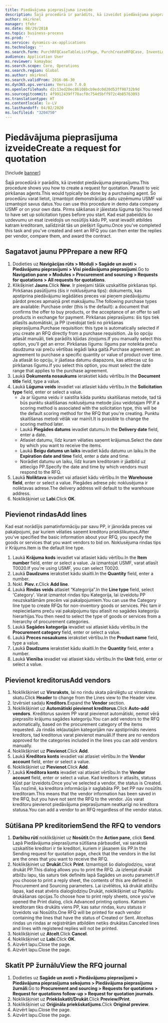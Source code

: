 ```yaml
---
title: Piedāvājuma pieprasījuma izveide
description: Šajā procedūrā ir parādīts, kā izveidot piedāvājuma pieprasījumu.
author: mkirknel
manager: tfehr
ms.date: 08/29/2018
ms.topic: business-process
ms.prod: ''
ms.service: dynamics-ax-applications
ms.technology: ''
ms.search.form: PurchRFQCaseTableListPage, PurchCreateRFQCase, InventLocationIdLookup, PurchRFQCaseTable, InventItemIdLookupSimple, EcoResCategorySingleLookup, UnitOfMeasureLookup, PurchRFQEditLines, PurchRFQEditLinesPrintOptions, VendRFQJournal, SrsReportViewerForm
audience: Application User
ms.reviewer: kamaybac
ms.search.scope: Core, Operations
ms.search.region: Global
ms.author: mkirknel
ms.search.validFrom: 2016-06-30
ms.dyn365.ops.version: Version 7.0.0
ms.openlocfilehash: d2c13ed20ec86108bcb9edc0d20d53ff98732b9d
ms.sourcegitcommit: 4f9912439ff78acf0c754d5bff972c4b85763093
ms.translationtype: HT
ms.contentlocale: lv-LV
ms.lasthandoff: 04/02/2020
ms.locfileid: "3204750"
---
```

# <a name="create-a-request-for-quotation"></a><span data-ttu-id="22a1e-103">Piedāvājuma pieprasījuma izveide</span><span class="sxs-lookup"><span data-stu-id="22a1e-103">Create a request for quotation</span></span>

[!include [banner](../../includes/banner.md)]

<span data-ttu-id="22a1e-104">Šajā procedūrā ir parādīts, kā izveidot piedāvājuma pieprasījumu.</span><span class="sxs-lookup"><span data-stu-id="22a1e-104">This procedure shows you how to create a request for quotation.</span></span> <span data-ttu-id="22a1e-105">Parasti to veic pirkšanas aģents.</span><span class="sxs-lookup"><span data-stu-id="22a1e-105">This would typically be done by a purchasing agent.</span></span> <span data-ttu-id="22a1e-106">Šo procedūru varat lietot, izmantojot demonstrācijas datu uzņēmumu USMF vai izmantojot savus datus.</span><span class="sxs-lookup"><span data-stu-id="22a1e-106">You can use this procedure in demo data company USMF or on your own data.</span></span> <span data-ttu-id="22a1e-107">Pirms sākšanas ir jāiestata lūguma tipi.</span><span class="sxs-lookup"><span data-stu-id="22a1e-107">You need to have set up solicitation types before you start.</span></span> <span data-ttu-id="22a1e-108">Kad esat pabeidzis šo uzdevumu un esat izveidojis un nosūtījis kādu PP, varat ievadīt atbildes katram kreditoram, salīdzināt tās un piešķirt līgumu.</span><span class="sxs-lookup"><span data-stu-id="22a1e-108">Once you've completed this task and you've created and sent an RFQ you can then enter the replies per vendor, compare them, and award the contract.</span></span>


## <a name="prepare-a-new-rfq"></a><span data-ttu-id="22a1e-109">Sagatavot jaunu PP</span><span class="sxs-lookup"><span data-stu-id="22a1e-109">Prepare a new RFQ</span></span>
1. <span data-ttu-id="22a1e-110">Dodieties uz **Navigācijas rūts > Moduļi > Sagāde un avoti > Piedāvājumu pieprasījumi > Visi piedāvājuma pieprasījumi**.</span><span class="sxs-lookup"><span data-stu-id="22a1e-110">Go to **Navigation pane > Modules > Procurement and sourcing > Requests for quotations > All requests for quotations**.</span></span>
2. <span data-ttu-id="22a1e-111">Klikšķiniet **Jauns**.</span><span class="sxs-lookup"><span data-stu-id="22a1e-111">Click **New**.</span></span>
    <span data-ttu-id="22a1e-112">Ir pieejami tālāk uzskaitītie pirkšanas tipi. Pirkšanas pasūtījums (šis ir noklusējuma tips): dokuments, kas apstiprina piedāvājumu iegādāties preces vai pieņem piedāvājumu pārdot preces apmaiņā pret maksājumu.</span><span class="sxs-lookup"><span data-stu-id="22a1e-112">The following purchase types are available: Purchase order (this is the default): a document that confirms the offer to buy products, or the acceptance of an offer to sell products in exchange for payment.</span></span> <span data-ttu-id="22a1e-113">Pirkšanas pieprasījums: šis tips tiek atlasīts automātiski, ja PP izveidojat tieši no pirkšanas pieprasījuma.</span><span class="sxs-lookup"><span data-stu-id="22a1e-113">Purchase requisition: this type is automatically selected if you create an RFQ directly from a purchase requisition.</span></span> <span data-ttu-id="22a1e-114">Ja šo opciju atlasāt manuāli, tiek parādīts kļūdas ziņojums.</span><span class="sxs-lookup"><span data-stu-id="22a1e-114">If you manually select this option, you'll get an error.</span></span> <span data-ttu-id="22a1e-115">Pirkšanas līgums: līgums par noteikta preču daudzuma vai preču vērtības iegādi laika gaitā.</span><span class="sxs-lookup"><span data-stu-id="22a1e-115">Purchase agreement: an agreement to purchase a specific quantity or value of product over time.</span></span> <span data-ttu-id="22a1e-116">Ja atlasāt šo opciju, ir jāatlasa datumu diapazons, kas attiecas uz šo pirkšanas līgumu.</span><span class="sxs-lookup"><span data-stu-id="22a1e-116">If you select this option, you must select the date range that applies to the purchase agreement.</span></span>  
3. <span data-ttu-id="22a1e-117">Laukā **Dokumenta nosaukums** ierakstiet kādu vērtību.</span><span class="sxs-lookup"><span data-stu-id="22a1e-117">In the **Document title** field, type a value.</span></span>
4. <span data-ttu-id="22a1e-118">Laukā **Lūguma veids** ievadiet vai atlasiet kādu vērtību.</span><span class="sxs-lookup"><span data-stu-id="22a1e-118">In the **Solicitation type** field, enter or select a value.</span></span>
    + <span data-ttu-id="22a1e-119">Ja ar lūguma veidu ir saistīta kāda punktu skaitīšanas metode, tad tā būs punktu skaitīšanas noklusējuma metode jūsu veidotajam PP.</span><span class="sxs-lookup"><span data-stu-id="22a1e-119">If a scoring method is associated with the solicitation type, this will be the default scoring method for the RFQ that you're creating.</span></span> <span data-ttu-id="22a1e-120">Punktu skaitīšanas metodi vēlāk var mainīt.</span><span class="sxs-lookup"><span data-stu-id="22a1e-120">It is possible to change the scoring method later.</span></span>  
    + <span data-ttu-id="22a1e-121">Laukā **Piegādes datums** ievadiet datumu.</span><span class="sxs-lookup"><span data-stu-id="22a1e-121">In the **Delivery date** field, enter a date.</span></span>  
    + <span data-ttu-id="22a1e-122">Atlasiet datumu, līdz kuram vēlaties saņemt krājumus.</span><span class="sxs-lookup"><span data-stu-id="22a1e-122">Select the date by which you want to receive the items.</span></span>  
    + <span data-ttu-id="22a1e-123">Laukā **Beigu datums un laiks** ievadiet kādu datumu un laiku.</span><span class="sxs-lookup"><span data-stu-id="22a1e-123">In the **Expiration date and time** field, enter a date and time.</span></span>  
    + <span data-ttu-id="22a1e-124">Norādiet datumu un laiku, līdz kuram kreditoram ir jāatbild uz attiecīgo PP.</span><span class="sxs-lookup"><span data-stu-id="22a1e-124">Specify the date and time by which vendors must respond to the RFQ.</span></span>  
5. <span data-ttu-id="22a1e-125">Laukā **Noliktava** ievadiet vai atlasiet kādu vērtību.</span><span class="sxs-lookup"><span data-stu-id="22a1e-125">In the **Warehouse field**, enter or select a value.</span></span> <span data-ttu-id="22a1e-126">Piegādes adrese pēc noklusējuma ir noliktavas adrese.</span><span class="sxs-lookup"><span data-stu-id="22a1e-126">The delivery address will default to the warehouse address.</span></span>  
6. <span data-ttu-id="22a1e-127">Noklikšķiniet uz **Labi**.</span><span class="sxs-lookup"><span data-stu-id="22a1e-127">Click **OK**.</span></span>

## <a name="add-lines"></a><span data-ttu-id="22a1e-128">Pievienot rindas</span><span class="sxs-lookup"><span data-stu-id="22a1e-128">Add lines</span></span>

<span data-ttu-id="22a1e-129">Kad esat norādījis pamatinformāciju par savu PP, ir jānorāda preces vai pakalpojumi, par kuriem vēlaties saņemt kreditoru priekšlikumus.</span><span class="sxs-lookup"><span data-stu-id="22a1e-129">After you've specified the basic information about your RFQ, you specify the goods or services that you want vendors to bid on.</span></span> <span data-ttu-id="22a1e-130">Noklusējuma rindas tips ir Krājums.</span><span class="sxs-lookup"><span data-stu-id="22a1e-130">Item is the default line type.</span></span>

1. <span data-ttu-id="22a1e-131">Laukā **Krājuma kods** ievadiet vai atlasiet kādu vērtību.</span><span class="sxs-lookup"><span data-stu-id="22a1e-131">In the **Item number** field, enter or select a value.</span></span> <span data-ttu-id="22a1e-132">Ja izmantojat USMF, varat atlasīt T0020.</span><span class="sxs-lookup"><span data-stu-id="22a1e-132">If you're using USMF, you can select T0020.</span></span>  
2. <span data-ttu-id="22a1e-133">Laukā **Daudzums** ierakstiet kādu skaitli.</span><span class="sxs-lookup"><span data-stu-id="22a1e-133">In the **Quantity** field, enter a number.</span></span>
3. <span data-ttu-id="22a1e-134">Nokl. **Piev. r.**</span><span class="sxs-lookup"><span data-stu-id="22a1e-134">Click **Add line**.</span></span>
4. <span data-ttu-id="22a1e-135">Laukā **Rindas veids** atlasiet “Kategorija”.</span><span class="sxs-lookup"><span data-stu-id="22a1e-135">In the **Line type** field, select 'Category'.</span></span> <span data-ttu-id="22a1e-136">Varat izmantot rindas tipu Kategorija, lai izveidotu PP neuzskaitāmām precēm vai pakalpojumiem.</span><span class="sxs-lookup"><span data-stu-id="22a1e-136">You can use the Category line type to create RFQs for non-inventory goods or services.</span></span> <span data-ttu-id="22a1e-137">Pēc tam ir nepieciešams preču vai pakalpojumu tipu atlasīt no sagādes kategoriju hierarhijas.</span><span class="sxs-lookup"><span data-stu-id="22a1e-137">You then need to select the type of goods or services from a hierarchy of procurement categories.</span></span>  
5. <span data-ttu-id="22a1e-138">Laukā **Sagādes kategorija** ievadiet vai atlasiet kādu vērtību.</span><span class="sxs-lookup"><span data-stu-id="22a1e-138">In the **Procurement category** field, enter or select a value.</span></span>
6. <span data-ttu-id="22a1e-139">Laukā **Preces nosaukums** ierakstiet vērtību.</span><span class="sxs-lookup"><span data-stu-id="22a1e-139">In the **Product name** field, type a value.</span></span>
7. <span data-ttu-id="22a1e-140">Laukā **Daudzums** ierakstiet kādu skaitli.</span><span class="sxs-lookup"><span data-stu-id="22a1e-140">In the **Quantity** field, enter a number.</span></span>
8. <span data-ttu-id="22a1e-141">Laukā **Vienība** ievadiet vai atlasiet kādu vērtību.</span><span class="sxs-lookup"><span data-stu-id="22a1e-141">In the **Unit** field, enter or select a value.</span></span>

## <a name="add-vendors"></a><span data-ttu-id="22a1e-142">Pievienot kreditorus</span><span class="sxs-lookup"><span data-stu-id="22a1e-142">Add vendors</span></span>
1. <span data-ttu-id="22a1e-143">Noklikšķiniet uz **Virsraksts**, lai no rindu skata pārslēgtu uz virsrakstu skatu.</span><span class="sxs-lookup"><span data-stu-id="22a1e-143">Click **Header** to change from the Lines view to the Header view.</span></span> 
2. <span data-ttu-id="22a1e-144">Izvērsiet sadaļu **Kreditors**.</span><span class="sxs-lookup"><span data-stu-id="22a1e-144">Expand the **Vendor** section.</span></span>
3. <span data-ttu-id="22a1e-145">Noklikšķiniet uz **Automātiski pievienot kreditorus**.</span><span class="sxs-lookup"><span data-stu-id="22a1e-145">Click **Auto-add vendors**.</span></span> <span data-ttu-id="22a1e-146">Kreditorus saviem PP varat pievienot automātiski, ņemot vērā pieprasīto krājumu sagādes kategoriju.</span><span class="sxs-lookup"><span data-stu-id="22a1e-146">You can add vendors to the RFQ automatically, based on the procurement category of the items requested.</span></span> <span data-ttu-id="22a1e-147">Ja rindās iekļautajām kategorijām nav apstiprināts neviens kreditors, tad kreditorus varat pievienot manuāli.</span><span class="sxs-lookup"><span data-stu-id="22a1e-147">If there are no vendors approved for the categories included in the lines you can add vendors manually.</span></span>  
4. <span data-ttu-id="22a1e-148">Noklikšķiniet uz **Pievienot**.</span><span class="sxs-lookup"><span data-stu-id="22a1e-148">Click **Add**.</span></span>
5. <span data-ttu-id="22a1e-149">Laukā **Kreditora konts** ievadiet vai atlasiet vērtību.</span><span class="sxs-lookup"><span data-stu-id="22a1e-149">In the **Vendor account** field, enter or select a value.</span></span>
6. <span data-ttu-id="22a1e-150">Noklikšķiniet uz **Pievienot**.</span><span class="sxs-lookup"><span data-stu-id="22a1e-150">Click **Add**.</span></span>
7. <span data-ttu-id="22a1e-151">Laukā **Kreditora konts** ievadiet vai atlasiet vērtību.</span><span class="sxs-lookup"><span data-stu-id="22a1e-151">In the **Vendor account** field, enter or select a value.</span></span> <span data-ttu-id="22a1e-152">Kad kreditors ir atlasīts, statuss kļūst par Izveidots.</span><span class="sxs-lookup"><span data-stu-id="22a1e-152">Once you've selected a vendor, the status is Created.</span></span> <span data-ttu-id="22a1e-153">Tas nozīmē, ka kreditora informācija ir saglabāta PP, bet PP nav nosūtīts kreditoram.</span><span class="sxs-lookup"><span data-stu-id="22a1e-153">This means that the vendor information has been saved in the RFQ, but you have not sent the RFQ to the vendor.</span></span> <span data-ttu-id="22a1e-154">Jūs varat kreditoru pievienot piedāvājuma pieprasījumam neatkarīgi no kreditora statusa.</span><span class="sxs-lookup"><span data-stu-id="22a1e-154">You can add a vendor to an RFQ regardless of the vendor status.</span></span>  

## <a name="send-the-rfq-to-vendors"></a><span data-ttu-id="22a1e-155">Sūtīšana PP kreditoriem</span><span class="sxs-lookup"><span data-stu-id="22a1e-155">Send the RFQ to vendors</span></span>
1. <span data-ttu-id="22a1e-156">**Darbību rūtī** noklikšķiniet uz **Nosūtīt**.</span><span class="sxs-lookup"><span data-stu-id="22a1e-156">On the **Action pane**, click **Send**.</span></span> <span data-ttu-id="22a1e-157">Lapā Piedāvājuma pieprasījuma sūtīšana pārbaudiet, vai sarakstā uzskaitītie kreditori ir tie kreditori, kuriem ir jāsaņem šis PP.</span><span class="sxs-lookup"><span data-stu-id="22a1e-157">In the Sending request for quotation page, check that the vendors in the list are the ones that you want to receive the RFQ.</span></span>  
2. <span data-ttu-id="22a1e-158">Noklikšķiniet uz **Drukāt**.</span><span class="sxs-lookup"><span data-stu-id="22a1e-158">Click **Print**.</span></span> <span data-ttu-id="22a1e-159">Izmantojot šo dialoglodziņu, varat drukāt PP.</span><span class="sxs-lookup"><span data-stu-id="22a1e-159">This dialog allows you to print the RFQ.</span></span> <span data-ttu-id="22a1e-160">Ja izlemjat drukāt atbilžu lapu, tās saturs tiek definēts lapā Sagādes un avotu parametri.</span><span class="sxs-lookup"><span data-stu-id="22a1e-160">If you choose to print a reply sheet, the contents of this are defined in Procurement and Sourcing parameters.</span></span> <span data-ttu-id="22a1e-161">Lai izvēlētos, kā drukāt atbilžu lapas, kad esat atvēris dialoglodziņu Drukāt, noklikšķiniet uz Papildu drukāšanas opcijas.</span><span class="sxs-lookup"><span data-stu-id="22a1e-161">To choose how to print reply sheets, once you've opened the Print dialog, click Advanced printing options.</span></span> <span data-ttu-id="22a1e-162">Katram kreditoram tiks drukāts viens PP, kas satur rindas, kuru statuss ir Izveidots vai Nosūtīts.</span><span class="sxs-lookup"><span data-stu-id="22a1e-162">One RFQ will be printed for each vendor containing the lines that have the status of Created or Sent.</span></span> <span data-ttu-id="22a1e-163">Atceltas rindas un rindas ar reģistrētām atbildēm netiks drukātas.</span><span class="sxs-lookup"><span data-stu-id="22a1e-163">Canceled lines and lines with registered replies will not be printed.</span></span>   
3. <span data-ttu-id="22a1e-164">Noklikšķiniet uz **Atcelt**.</span><span class="sxs-lookup"><span data-stu-id="22a1e-164">Click **Cancel**.</span></span>
4. <span data-ttu-id="22a1e-165">Noklikšķiniet uz **Labi**.</span><span class="sxs-lookup"><span data-stu-id="22a1e-165">Click **OK**.</span></span>
5. <span data-ttu-id="22a1e-166">Aizvērt lapu.</span><span class="sxs-lookup"><span data-stu-id="22a1e-166">Close the page.</span></span>
6. <span data-ttu-id="22a1e-167">Aizvērt lapu.</span><span class="sxs-lookup"><span data-stu-id="22a1e-167">Close the page.</span></span>

## <a name="view-the-rfq-journal"></a><span data-ttu-id="22a1e-168">Skatīt PP žurnālu</span><span class="sxs-lookup"><span data-stu-id="22a1e-168">View the RFQ journal</span></span>
1. <span data-ttu-id="22a1e-169">Dodieties uz **Sagāde un avoti > Piedāvājumu pieprasījumi > Piedāvājuma pieprasījuma sekojums > Piedāvājuma pieprasījumu žurnāli**.</span><span class="sxs-lookup"><span data-stu-id="22a1e-169">Go to **Procurement and sourcing > Requests for quotations > Request for quotations follow-up > Request for quotation journals**.</span></span>
2. <span data-ttu-id="22a1e-170">Noklikšķiniet uz **Priekšskatīt/Drukāt**.</span><span class="sxs-lookup"><span data-stu-id="22a1e-170">Click **Preview/Print**.</span></span>
3. <span data-ttu-id="22a1e-171">Noklikšķiniet uz **Oriģināla priekšskatījums**.</span><span class="sxs-lookup"><span data-stu-id="22a1e-171">Click **Original preview**.</span></span>
4. <span data-ttu-id="22a1e-172">Aizvērt lapu.</span><span class="sxs-lookup"><span data-stu-id="22a1e-172">Close the page.</span></span>
5. <span data-ttu-id="22a1e-173">Aizvērt lapu.</span><span class="sxs-lookup"><span data-stu-id="22a1e-173">Close the page.</span></span>

